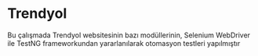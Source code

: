 # Trendyol
Bu çalışmada Trendyol websitesinin bazı modüllerinin, Selenium WebDriver ile TestNG frameworkundan yararlanılarak otomasyon testleri yapılmıştır
